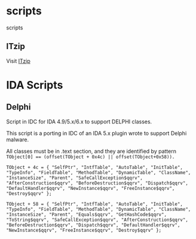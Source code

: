 # scripts
scripts

## ITzip
Visit [ITzip](/ITzip/README.md)
# IDA Scripts

## Delphi

Script in IDC for IDA 4.9/5.x/6.x to support DELPHI classes.

This script is a porting in IDC of an IDA 5.x plugin wrote to support Delphi malware.

All classes must be in .text section, and they are identified by pattern `TObject[0] == (offset(TObject + 0x4c) || offset(TObject+0x58)).`

```TObject + 4c = { "SelfPtr", "IntfTable", "AutoTable", "InitTable", "TypeInfo", "FieldTable", "MethodTable", "DynamicTable", "ClassName", "InstanceSize", "Parent", "SafeCallException$qqrv", "AfterConstruction$qqrv", "BeforeDestruction$qqrv", "Dispatch$qqrv", "DefaultHandler$qqrv", "NewInstance$qqrv", "FreeInstance$qqrv", "Destroy$qqrv" };```

```TObject + 58 = { "SelfPtr", "IntfTable", "AutoTable", "InitTable", "TypeInfo", "FieldTable", "MethodTable", "DynamicTable", "ClassName", "InstanceSize", "Parent", "Equals$qqrv", "GetHashCode$qqrv", "ToString$qqrv", "SafeCallException$qqrv", "AfterConstruction$qqrv", "BeforeDestruction$qqrv", "Dispatch$qqrv", "DefaultHandler$qqrv", "NewInstance$qqrv", "FreeInstance$qqrv", "Destroy$qqrv" };```